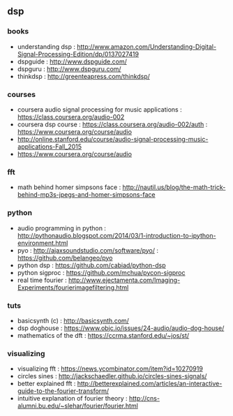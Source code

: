## dsp

### books
- understanding dsp : http://www.amazon.com/Understanding-Digital-Signal-Processing-Edition/dp/0137027419
- dspguide : http://www.dspguide.com/
- dspguru : http://www.dspguru.com/
- thinkdsp : http://greenteapress.com/thinkdsp/     

### courses
- coursera audio signal processing for music applications : https://class.coursera.org/audio-002
- coursera dsp course : https://class.coursera.org/audio-002/auth : https://www.coursera.org/course/audio                                                                   
- http://online.stanford.edu/course/audio-signal-processing-music-applications-Fall_2015                                                                           
- https://www.coursera.org/course/audio                                                                                                                            
### fft
- math behind homer simpsons face : http://nautil.us/blog/the-math-trick-behind-mp3s-jpegs-and-homer-simpsons-face

### python
- audio programming in python : http://pythonaudio.blogspot.com/2014/03/1-introduction-to-ipython-environment.html                                                 
- pyo : http://ajaxsoundstudio.com/software/pyo/                                                                                                                   : https://github.com/belangeo/pyo                                                                                                                              
- python dsp : https://github.com/cabiad/python-dsp                                                                                                                
- python sigproc : https://github.com/mchua/pycon-sigproc                                                                                                          
- real time fourier : http://www.ejectamenta.com/Imaging-Experiments/fourierimagefiltering.html                                                                    

### tuts
- basicsynth (c) : http://basicsynth.com/
- dsp doghouse : https://www.objc.io/issues/24-audio/audio-dog-house/                                                                  
- mathematics of the dft : https://ccrma.stanford.edu/~jos/st/                                                                                                     

### visualizing
- visualizing fft : https://news.ycombinator.com/item?id=10270919                                                                                                  
- circles sines : http://jackschaedler.github.io/circles-sines-signals/                                                                                            
- better explained fft : http://betterexplained.com/articles/an-interactive-guide-to-the-fourier-transform/                                                        
- intuitive explanation of fourier theory : http://cns-alumni.bu.edu/~slehar/fourier/fourier.html                                                                  
